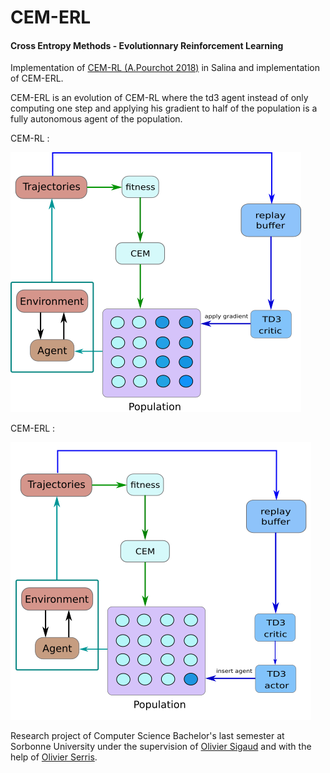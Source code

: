 # CEM-ERL 
#### Cross Entropy Methods - Evolutionnary Reinforcement Learning

Implementation of [CEM-RL (A.Pourchot 2018)](https://github.com/apourchot/CEM-RL) in Salina and implementation of CEM-ERL.

CEM-ERL is an evolution of CEM-RL where the td3 agent instead of only computing one step and applying his gradient to half of the population is a fully autonomous agent of the population. 

CEM-RL :

![alt text](https://github.com/labicquette/CEM-ERL/blob/main/archi_CEMRL.png "CEM-RL Architecture")

CEM-ERL :

![alt text](https://github.com/labicquette/CEM-ERL/blob/main/archi_CEMERL.png "CEM-ERL Architecture")


Research project of Computer Science Bachelor's last semester at Sorbonne University under the supervision of [Olivier Sigaud](https://github.com/osigaud) and with the help of [Olivier Serris](https://github.com/olivier-serris).



